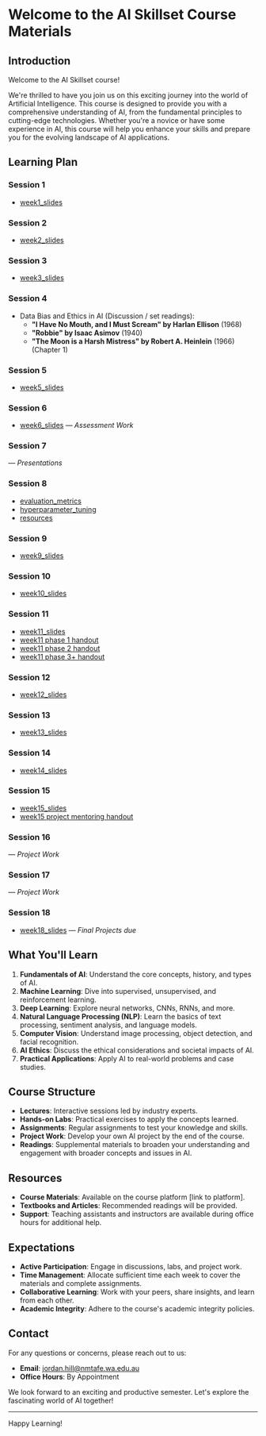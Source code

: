 # Welcome to the AI Skillset Course Materials

## Introduction

Welcome to the AI Skillset course! 

We're thrilled to have you join us on this exciting journey into the world of Artificial Intelligence. This course is designed to provide you with a comprehensive understanding of AI, from the fundamental principles to cutting-edge technologies. Whether you're a novice or have some experience in AI, this course will help you enhance your skills and prepare you for the evolving landscape of AI applications.

## Learning Plan

### Session 1

- [week1_slides](week1_slides.html)

### Session 2

- [week2_slides](week2_slides.html)

### Session 3

- [week3_slides](week3_slides.html)

### Session 4

- Data Bias and Ethics in AI (Discussion / set readings):
  - **"I Have No Mouth, and I Must Scream" by Harlan Ellison** (1968)
  - **"Robbie" by Isaac Asimov** (1940)
  - **"The Moon is a Harsh Mistress" by Robert A. Heinlein** (1966) (Chapter 1)

### Session 5

- [week5_slides](week5_slides.html)

### Session 6

- [week6_slides](week6_slides.html)
— *Assessment Work*

### Session 7

— *Presentations*

### Session 8

- [evaluation_metrics](week8_evaluation_metrics_slides.html)
- [hyperparameter_tuning](week8_hyperparameter_tuning_slides.html)
- [resources](week8_resources_slides.html)

### Session 9

- [week9_slides](week9_slides.html)

### Session 10

- [week10_slides](week10_slides.html)

### Session 11

- [week11_slides](week11_slides.html)
- [week11 phase 1 handout](week11_phase_1_handout.html)
- [week11 phase 2 handout](week11_phase_2_handout.html)
- [week11 phase 3+ handout](week11_phase_3+_handout.html)

### Session 12

- [week12_slides](week12_slides.html)

### Session 13

- [week13_slides](week13_slides.html)

### Session 14

- [week14_slides](week14_slides.html)

### Session 15

- [week15_slides](week15_slides.html)
- [week15 project mentoring handout](week15_project_mentoring_handout.html)

### Session 16

— *Project Work*

### Session 17

— *Project Work*

### Session 18

- [week18_slides](week18_slides.html)
— *Final Projects due*

## What You'll Learn

1. **Fundamentals of AI**: Understand the core concepts, history, and types of AI.
2. **Machine Learning**: Dive into supervised, unsupervised, and reinforcement learning.
3. **Deep Learning**: Explore neural networks, CNNs, RNNs, and more.
4. **Natural Language Processing (NLP)**: Learn the basics of text processing, sentiment analysis, and language models.
5. **Computer Vision**: Understand image processing, object detection, and facial recognition.
6. **AI Ethics**: Discuss the ethical considerations and societal impacts of AI.
7. **Practical Applications**: Apply AI to real-world problems and case studies.

## Course Structure

- **Lectures**: Interactive sessions led by industry experts.
- **Hands-on Labs**: Practical exercises to apply the concepts learned.
- **Assignments**: Regular assignments to test your knowledge and skills.
- **Project Work**: Develop your own AI project by the end of the course.
- **Readings**: Supplemental materials to broaden your understanding and engagement with broader concepts and issues in AI.

## Resources

- **Course Materials**: Available on the course platform [link to platform].
- **Textbooks and Articles**: Recommended readings will be provided.
- **Support**: Teaching assistants and instructors are available during office hours for additional help.

## Expectations

- **Active Participation**: Engage in discussions, labs, and project work.
- **Time Management**: Allocate sufficient time each week to cover the materials and complete assignments.
- **Collaborative Learning**: Work with your peers, share insights, and learn from each other.
- **Academic Integrity**: Adhere to the course's academic integrity policies.

## Contact

For any questions or concerns, please reach out to us:
- **Email**: jordan.hill@nmtafe.wa.edu.au
- **Office Hours**: By Appointment

We look forward to an exciting and productive semester. Let's explore the fascinating world of AI together!

---

Happy Learning!
